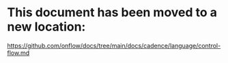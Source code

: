# This document has been moved to a new location:

https://github.com/onflow/docs/tree/main/docs/cadence/language/control-flow.md
